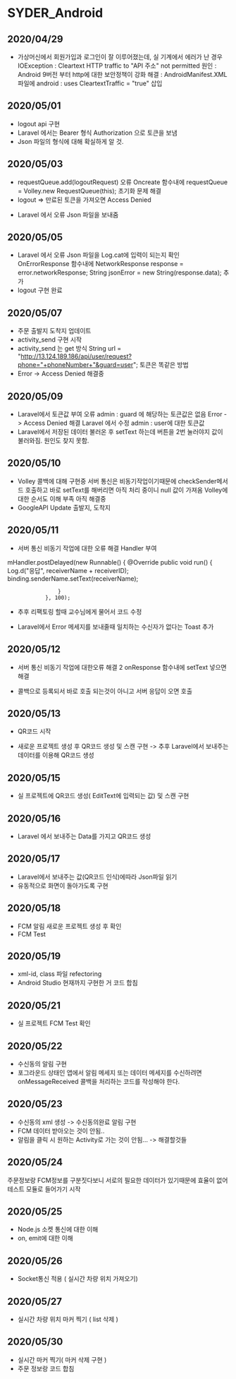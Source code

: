 # SYDER_Android
2020/04/29
-------------
* 가상머신에서 회원가입과 로그인이 잘 이루어졌는데, 실 기계에서 에러가 난 경우
IOException : Cleartext HTTP traffic to "API 주소" not permitted
원인 : Android 9버전 부터 http에 대한 보안정책이 강화
해결 : AndroidManifest.XML 파일에
android : uses CleartextTraffic = "true" 삽입


2020/05/01
-------------
* logout api 구현
* Laravel 에서는 Bearer 형식 Authorization 으로 토큰을 보냄
* Json 파일의 형식에 대해 확실하게 알 것.

2020/05/03
-------------
* requestQueue.add(logoutRequest) 오류
Oncreate 함수내에 requestQueue = Volley.new RequestQueue(this); 초기화 문제 해결
* logout => 만료된 토큰을 가져오면 Access Denied 
- Laravel 에서 오류 Json 파일을 보내줌

2020/05/05
-------------
* Laravel 에서 오류 Json 파일을 Log.cat에 입력이 되는지 확인
OnErrorResponse 함수내에
NetworkResponse response = error.networkResponse;
String jsonError = new String(response.data); 추가
* logout 구현 완료

2020/05/07
-------------
* 주문 출발지 도착지 업데이트
* activity_send 구현 시작
* activity_send 는 get 방식
String url = "http://13.124.189.186/api/user/request?phone="+phoneNumber+"&guard=user";
토큰은 똑같은 방법
* Error -> Access Denied 해결중

2020/05/09
-------------
* Laravel에서 토큰값 부여 오류 admin : guard 에 해당하는 토큰값은 없음
Error -> Access Denied 해결
Laravel 에서 수정 admin : user에 대한 토큰값
* Laravel에서 저장된 데이터 불러온 후 setText 하는데 버튼을 2번 눌러야지 값이 불러와짐. 원인도 찾지 못함.

2020/05/10
-------------
* Volley 콜백에 대해 구현중
서버 통신은 비동기작업이기때문에 checkSender메서드 호출하고 바로 setText를 해버리면 아직 처리 중이니 null 값이 가져옴
Volley에 대한 순서도 이해 부족 아직 해결중
* GoogleAPI Update 출발지, 도착지

2020/05/11
-------------
* 서버 통신 비동기 작업에 대한 오류 해결 
Handler 부여

mHandler.postDelayed(new Runnable() {
                    @Override
                    public void run() {
                        Log.d("응답", receiverName + receiverID);
                        binding.senderName.setText(receiverName);

                    }
                }, 100);
                
 - 추후 리팩토링 할때 교수님에게 물어서 코드 수정
 * Laravel에서 Error 메세지를 보내줄때 일치하는 수신자가 없다는 Toast 추가
 
 2020/05/12
 -------------
 * 서버 통신 비동기 작업에 대한오류 해결 2
 onResponse 함수내에 setText 넣으면 해결
 - 콜백으로 등록되서 바로 호출 되는것이 아니고 서버 응답이 오면 호출
 
 2020/05/13
 -------------
 * QR코드 시작
 - 새로운 프로젝트 생성 후 QR코드 생성 및 스캔 구현
 -> 추후 Laravel에서 보내주는 데이터를 이용해 QR코드 생성

2020/05/15
 -------------
* 실 프로젝트에 QR코드 생성( EditText에 입력되는 값) 및 스캔 구현

2020/05/16
 -------------
 * Laravel 에서 보내주는 Data를 가지고 QR코드 생성
 
 2020/05/17
 -------------
 * Laravel에서 보내주는 값(QR코드 인식)에따라 Json파일 읽기
 * 유동적으로 화면이 돌아가도록 구현


 2020/05/18
 -------------
 * FCM 알림 새로운 프로젝트 생성 후 확인
 * FCM Test
 
 2020/05/19
 -------------
 * xml-id, class 파일 refectoring
 * Android Studio 현재까지 구현한 거 코드 합침
 
 2020/05/21
 -------------
 * 실 프로젝트 FCM Test 확인
 
 2020/05/22
 -------------
 * 수신동의 알림 구현
 * 포그라운드 상태인 앱에서 알림 메세지 또는 데이터 메세지를 수신하려면 onMessageReceived 콜백을 처리하는 코드를 작성해야 한다.

 
 2020/05/23
 -------------
 * 수신동의 xml 생성 -> 수신동의완료 알림 구현
 * FCM 데이터 받아오는 것이 안됨..
 * 알림을 클릭 시 원하는 Activity로 가는 것이 안됨...
 -> 해결할것들
 
 2020/05/24
 -------------
 주문정보랑 FCM정보를 구분짓다보니 서로의 필요한 데이터가 있기때문에 효율이 없어
 테스트 모듈로 들어가기 시작
 
 2020/05/25
 -------------
 * Node.js 소켓 통신에 대한 이해
 * on, emit에 대한 이해
 
 2020/05/26
 -------------
 * Socket통신 적용 ( 실시간 차량 위치 가져오기)
 
 
 2020/05/27
 -------------
* 실시간 차량 위치 마커 찍기 ( list 삭제 )

2020/05/30
------------
* 실시간 마커 찍기( 마커 삭제 구현 )
* 주문 정보랑 코드 합침
